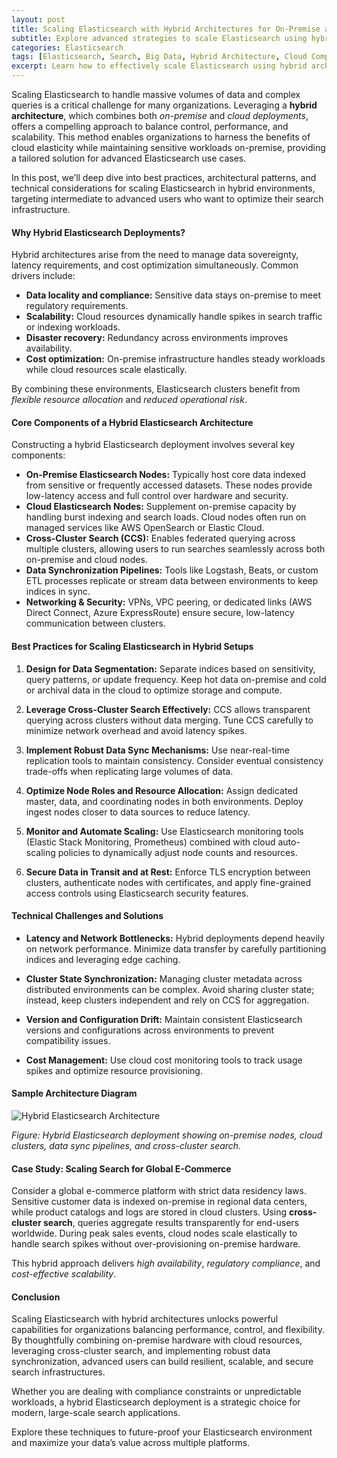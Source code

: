 ```yaml
---
layout: post
title: Scaling Elasticsearch with Hybrid Architectures for On-Premise and Cloud Deployments
subtitle: Explore advanced strategies to scale Elasticsearch using hybrid on-premise and cloud infrastructures for optimal performance
categories: Elasticsearch
tags: [Elasticsearch, Search, Big Data, Hybrid Architecture, Cloud Computing, On-Premise, Scaling, DevOps]
excerpt: Learn how to effectively scale Elasticsearch using hybrid architectures combining on-premise and cloud deployments to maximize performance, flexibility, and cost-efficiency.
---
```

Scaling Elasticsearch to handle massive volumes of data and complex queries is a critical challenge for many organizations. Leveraging a **hybrid architecture**, which combines both *on-premise* and *cloud deployments*, offers a compelling approach to balance control, performance, and scalability. This method enables organizations to harness the benefits of cloud elasticity while maintaining sensitive workloads on-premise, providing a tailored solution for advanced Elasticsearch use cases.

In this post, we’ll deep dive into best practices, architectural patterns, and technical considerations for scaling Elasticsearch in hybrid environments, targeting intermediate to advanced users who want to optimize their search infrastructure.

#### Why Hybrid Elasticsearch Deployments?

Hybrid architectures arise from the need to manage data sovereignty, latency requirements, and cost optimization simultaneously. Common drivers include:

- **Data locality and compliance:** Sensitive data stays on-premise to meet regulatory requirements.
- **Scalability:** Cloud resources dynamically handle spikes in search traffic or indexing workloads.
- **Disaster recovery:** Redundancy across environments improves availability.
- **Cost optimization:** On-premise infrastructure handles steady workloads while cloud resources scale elastically.

By combining these environments, Elasticsearch clusters benefit from *flexible resource allocation* and *reduced operational risk*.

#### Core Components of a Hybrid Elasticsearch Architecture

Constructing a hybrid Elasticsearch deployment involves several key components:

- **On-Premise Elasticsearch Nodes:** Typically host core data indexed from sensitive or frequently accessed datasets. These nodes provide low-latency access and full control over hardware and security.
- **Cloud Elasticsearch Nodes:** Supplement on-premise capacity by handling burst indexing and search loads. Cloud nodes often run on managed services like AWS OpenSearch or Elastic Cloud.
- **Cross-Cluster Search (CCS):** Enables federated querying across multiple clusters, allowing users to run searches seamlessly across both on-premise and cloud nodes.
- **Data Synchronization Pipelines:** Tools like Logstash, Beats, or custom ETL processes replicate or stream data between environments to keep indices in sync.
- **Networking & Security:** VPNs, VPC peering, or dedicated links (AWS Direct Connect, Azure ExpressRoute) ensure secure, low-latency communication between clusters.

#### Best Practices for Scaling Elasticsearch in Hybrid Setups

1. **Design for Data Segmentation:** Separate indices based on sensitivity, query patterns, or update frequency. Keep hot data on-premise and cold or archival data in the cloud to optimize storage and compute.

2. **Leverage Cross-Cluster Search Effectively:** CCS allows transparent querying across clusters without data merging. Tune CCS carefully to minimize network overhead and avoid latency spikes.

3. **Implement Robust Data Sync Mechanisms:** Use near-real-time replication tools to maintain consistency. Consider eventual consistency trade-offs when replicating large volumes of data.

4. **Optimize Node Roles and Resource Allocation:** Assign dedicated master, data, and coordinating nodes in both environments. Deploy ingest nodes closer to data sources to reduce latency.

5. **Monitor and Automate Scaling:** Use Elasticsearch monitoring tools (Elastic Stack Monitoring, Prometheus) combined with cloud auto-scaling policies to dynamically adjust node counts and resources.

6. **Secure Data in Transit and at Rest:** Enforce TLS encryption between clusters, authenticate nodes with certificates, and apply fine-grained access controls using Elasticsearch security features.

#### Technical Challenges and Solutions

- **Latency and Network Bottlenecks:** Hybrid deployments depend heavily on network performance. Minimize data transfer by carefully partitioning indices and leveraging edge caching.

- **Cluster State Synchronization:** Managing cluster metadata across distributed environments can be complex. Avoid sharing cluster state; instead, keep clusters independent and rely on CCS for aggregation.

- **Version and Configuration Drift:** Maintain consistent Elasticsearch versions and configurations across environments to prevent compatibility issues.

- **Cost Management:** Use cloud cost monitoring tools to track usage spikes and optimize resource provisioning.

#### Sample Architecture Diagram

![Hybrid Elasticsearch Architecture](https://example.com/images/hybrid-elasticsearch-architecture.png)

*Figure: Hybrid Elasticsearch deployment showing on-premise nodes, cloud clusters, data sync pipelines, and cross-cluster search.*

#### Case Study: Scaling Search for Global E-Commerce

Consider a global e-commerce platform with strict data residency laws. Sensitive customer data is indexed on-premise in regional data centers, while product catalogs and logs are stored in cloud clusters. Using **cross-cluster search**, queries aggregate results transparently for end-users worldwide. During peak sales events, cloud nodes scale elastically to handle search spikes without over-provisioning on-premise hardware.

This hybrid approach delivers *high availability*, *regulatory compliance*, and *cost-effective scalability*.

#### Conclusion

Scaling Elasticsearch with hybrid architectures unlocks powerful capabilities for organizations balancing performance, control, and flexibility. By thoughtfully combining on-premise hardware with cloud resources, leveraging cross-cluster search, and implementing robust data synchronization, advanced users can build resilient, scalable, and secure search infrastructures.

Whether you are dealing with compliance constraints or unpredictable workloads, a hybrid Elasticsearch deployment is a strategic choice for modern, large-scale search applications.

Explore these techniques to future-proof your Elasticsearch environment and maximize your data’s value across multiple platforms.
